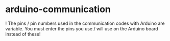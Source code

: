 # arduino-communication
! The pins / pin numbers used in the communication codes with Arduino are variable. 
  You must enter the pins you use / will use on the Arduino board instead of these!
